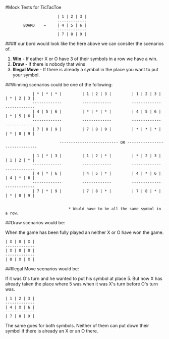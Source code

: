 #Mock Tests for TicTacToe <br />

                           | 1 | 2 | 3 |
                           -------------
            BOARD    =     | 4 | 5 | 6 |   
                           -------------
                           | 7 | 8 | 9 |

###If our bord would look like the here above we can consiter the scenarios of. <br />
1. __Win__ - If eather X or O have 3 of their symbols in a row we have a win.  <br />
2. __Draw__ - If there is nobody that wins  <br />
3. __Illegal Move__ - If there is already a symbol in the place you want to put your symbol.  <br />


##Winning scenarios could be one of the following: <br />

                | * | * | * |         | 1 | 2 | 3 |         | 1 | 2 | 3 |         | * | 2 | 3 |
                -------------         -------------         -------------         ------------- 
                | 4 | 5 | 6 |         | * | * | * |         | 4 | 5 | 6 |         | * | 5 | 6 |
                -------------         -------------         -------------         -------------
                | 7 | 8 | 9 |         | 7 | 8 | 9 |         | * | * | * |         | * | 8 | 9 |

                            -------------------------- OR ------------------------------

                | 1 | * | 3 |         | 1 | 2 | * |         | * | 2 | 3 |         | 1 | 2 | * |
                -------------         -------------         -------------         ------------- 
                | 4 | * | 6 |         | 4 | 5 | * |         | 4 | * | 6 |         | 4 | * | 6 |
                -------------         -------------         -------------         -------------
                | 7 | * | 9 |         | 7 | 8 | * |         | 7 | 8 | * |         | * | 8 | 9 |


                                * Would have to be all the same symbol in a row.


##Draw scenarios would be: <br />

When the game has been fully played an neither X or O have won the game. <br />

    | X | O | X |
    -------------
    | X | O | O |
    -------------
    | O | X | X |


##Illegal Move scenarios would be: <br />

If it was O's turn and he wanted to put his symbol at place 5. But now X has already taken the place where 5 was when it was X's turn before O's turn was. <br />

    | 1 | 2 | 3 |
    -------------
    | 4 | X | 6 |
    -------------
    | 7 | 8 | 9 |
  
The same goes for both symbols. Neither of them can put down their symbol if there is already an X or an O there.
